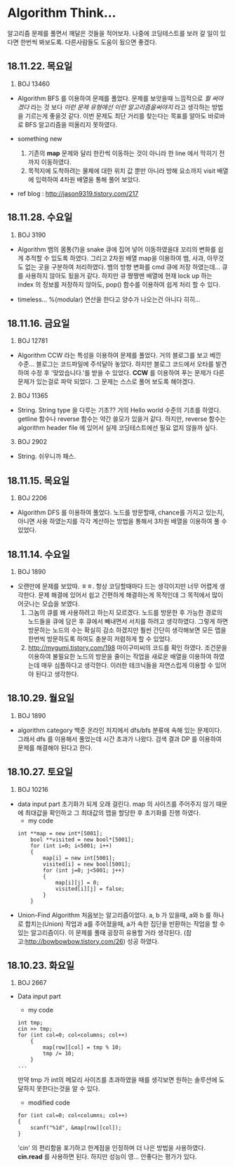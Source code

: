 # Algorithm Think...

알고리즘 문제를 풀면서 깨달은 것들을 적어보자. 나중에 코딩테스트를 보러 갈 일이 있다면 한번씩 봐보도록. 다른사람들도 도움이 됬으면 좋겠다.

## 18.11.22. 목요일
1. BOJ 13460
- Algorithm
BFS 를 이용하여 문제를 풀었다. 문제를 보앗을때 느낌적으로  *뭘 써야겠다* 라는 것 보다 *이런 문제 유형에선 이런 알고리즘을써야지* 라고 생각하는 방법을 기르는게 좋을것 같다. 이번 문제도 최단 거리를 찾는다는 목표를 알아도 바로바로 BFS 알고리즘을 떠올리지 못하였다.

- something new
    1. 기존의 **map** 문제와 달리 한칸씩 이동하는 것이 아니라 한 line 에서 막히기 전까지 이동하였다.
    2. 목적지에 도착하려는 물체에 대한 위치 값 뿐만 아니라 방해 요소까지 visit 배열에 입력하여 4차원 배열을 통해 풀어 보았다.

- ref blog : http://jason9319.tistory.com/217

## 18.11.28. 수요일
1. BOJ 3190
- Algorithm
뱀의 몸통(?)을 snake 큐에 집어 넣어 이동하였을대 꼬리의 변화를 쉽게 추적할 수 있도록 하였다. 그리고 2차원 배열 map을 이용하여 뱀, 사과, 아무것도 없는 곳을 구분하여 처리하였다. 뱀의 방향 변화를 cmd 큐에 저장 하였는데... 큐를 사용하지 않아도 됬을거 같다. 하지만 큐 짱짱맨 배열에 현재 lock up 하는 index 의 정보를 저장하지 않아도, pop() 함수를 이용하여 쉽게 처리 할 수 있다.

- timeless...
%(modular) 연산을 한다고 양수가 나오는건 아니다 히히...

## 18.11.16. 금요일
1. BOJ 12781
- Algorithm
CCW 라는 특성을 이용하여 문제를 풀었다. 거의 블로그를 보고 베낀 수준... 블로그는 코드파일에 주석달아 놓았다. 하지만 블로그 코드에서 오타를 발견하여 수정 후 '맞았습니다.'를 받을 수 있었다. **CCW** 를 이용하여 푸는 문제가 다른 문제가 있는걸로 파악 되었다. 그 문제는 스스로 풀어 보도록 해야겠다.

2. BOJ 11365
- String.
String type 을 다루는 기초?? 거의 Hello world 수준의 기초를 하였다. getline 함수나 reverse 함수는 약간 쓸모가 있을거 같다. 하지만, reverse 함수는 algorithm header file 에 있어서 실제 코딩테스트에선 필요 없지 않을까 싶다.

3. BOJ 2902
- String.
쉬우니까 패스.

## 18.11.15. 목요일
1. BOJ 2206
- Algorithm
DFS 를 이용하여 풀었다. 노드를 방문할때, chance를 가지고 있는지, 아니면 사용 하였는지를 각각 계산하는 방법을 통해서 3차원 배열을 이용하여 풀 수 있었다. 

## 18.11.14. 수요일
1. BOJ 1890
- 오랜만에 문제를 보았따. ㅎㅎ. 항상 코딩할때마다 드는 생각이지만 너무 어렵게 생각한다. 문제 해결에 있어서 쉽고 간편하게 해결하는게 목적인데 그 목적에서 많이 어긋나는 모습을 보였다.
    1. 그놈의 큐를 왜 사용하려고 하는지 모르겠다. 노드를 방문한 후 가능한 경로의 노드들을 큐에 담은 후 큐에서 빼내면서 서치를 하려고 생각하였다. 그렇게 하면 방문하는 노드의 수는 확실히 감소 하겠지만 훨씬 간단히 생각해보면 모든 맵을 한번씩 방문하도록 하여도 충분히 저렴하게 할 수 있었다.
    2. http://mygumi.tistory.com/198 마이구미씨의 코드를 확인 하였다. 조건문을 이용하여 불필요한 노드의 방문을 줄이는 작업을 새로운 배열을 이용하여 하였는데 매우 심플하다고 생각한다. 이러한 테크닉들을 자연스럽게 이용할 수 있어야 된다고 생각한다.

## 18.10.29. 월요일
1. BOJ 1890
- algorithm category
백준 온라인 저지에서 dfs/bfs 분류에 속해 있는 문제이다. 그래서 dfs 를 이용해서 풀었는데 시간 초과가 나왔다. 검색 결과 DP 를 이용하여 문제를 해결해야 된다고 한다.

## 18.10.27. 토요일
1. BOJ 10216
- data input part
초기화가 되게 오래 걸린다. map 의 사이즈를 주어주지 않기 때문에 최대값을 확인하고 그 최대값의 맵을 할당한 후 초기화를 진행 하였다.
    - my code
    ```
    int **map = new int*[5001];
        bool **visited = new bool*[5001];
        for (int i=0; i<5001; i++)
        {
            map[i] = new int[5001];
            visited[i] = new bool[5001];
            for (int j=0; j<5001; j++) 
            {
                map[i][j] = 0;
                visited[i][j] = false;
            }
        }
    ```
- Union-Find Algorithm
처음보는 알고리즘이었다. a, b 가 있을때, a와 b 를 하나로 합치는(Union) 작업과 a를 주어졌을때, a가 속한 집단을 반환하는 작업을 할 수 있는 알고리즘이다. 이 문제를 풀때 굉장히 유용할 거라 생각된다. (참고:http://bowbowbow.tistory.com/26)
성공 하였다.

## 18.10.23. 화요일
1. BOJ 2667
- Data input part
    - my code
    ```
    int tmp;
    cin >> tmp;
    for (int col=0; col<columns; col++)
        {
            map[row][col] = tmp % 10;
            tmp /= 10;
        }
    ...
    ```
    만약 tmp 가 int의 메모리 사이즈를 초과하였을 때를 생각보면 원하는 솔루션에 도달하지 못한다는것을 알 수 있다.

    - modified code
    ```
    for (int col=0; col<columns; col++)
    {
        scanf("%1d", &map[row][col]);
    }
    ```
    'cin' 의 편리함을 포기하고 한계점을 인정하며 더 나은 방법을 사용하였다. **cin.read** 를 사용하면 된다. 하지만 성능이 영... 안좋다는 평가가 있다.
